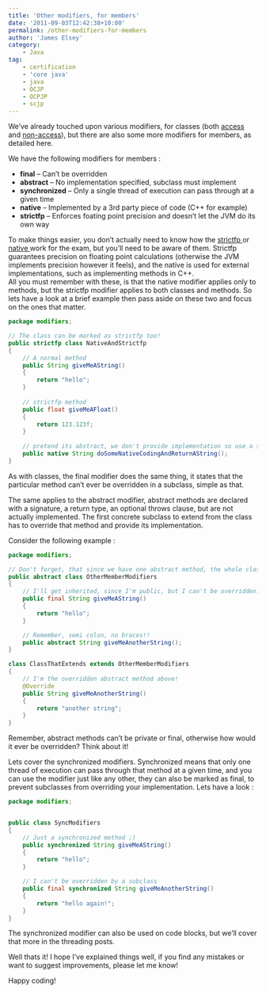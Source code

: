 ```yaml
---
title: 'Other modifiers, for members'
date: '2011-09-03T12:42:38+10:00'
permalink: /other-modifiers-for-members
author: 'James Elsey'
category:
    - Java
tag:
    - certification
    - 'core java'
    - java
    - OCJP
    - OCPJP
    - scjp
---
```

We’ve already touched upon various modifiers, for classes (both [access ](/class-access-modifiers)and [non-access](/class-modifiers-non-access)), but there are also some more modifiers for members, as detailed here.

We have the following modifiers for members :

- **final** – Can’t be overridden
- **abstract** – No implementation specified, subclass must implement
- **synchronized** – Only a single thread of execution can pass through at a given time
- **native** – Implemented by a 3rd party piece of code (C++ for example)
- **strictfp** – Enforces foating point precision and doesn’t let the JVM do its own way

To make things easier, you don’t actually need to know how the [strictfp ](http://en.wikipedia.org/wiki/Strictfp)or [native ](http://en.wikipedia.org/wiki/Java_Native_Interface)work for the exam, but you’ll need to be aware of them. Strictfp guarantees precision on floating point calculations (otherwise the JVM implements precision however it feels), and the native is used for external implementations, such as implementing methods in C++.  
All you must remember with these, is that the native modifier applies only to methods, but the strictfp modifier applies to both classes and methods. So lets have a look at a brief example then pass aside on these two and focus on the ones that matter.

```java
package modifiers;

// The class can be marked as strictfp too!
public strictfp class NativeAndStrictfp
{
    // A normal method
    public String giveMeAString()
    {
        return "hello";
    }
    
    // strictfp method
    public float giveMeAFloat()
    {
        return 123.123f;
    }
    
    // pretend its abstract, we don't provide implementation so use a semi colon not braces!
    public native String doSomeNativeCodingAndReturnAString();
}

```

As with classes, the final modifier does the same thing, it states that the particular method can’t ever be overridden in a subclass, simple as that.

The same applies to the abstract modifier, abstract methods are declared with a signature, a return type, an optional throws clause, but are not actually implemented. The first concrete subclass to extend from the class has to override that method and provide its implementation.

Consider the following example :

```java
package modifiers;

// Don't forget, that since we have one abstract method, the whole class must be marked abstract!
public abstract class OtherMemberModifiers
{
    // I'll get inherited, since I'm public, but I can't be overridden.
    public final String giveMeAString()
    {
        return "hello";
    }

    // Remember, semi colon, no braces!!
    public abstract String giveMeAnotherString();
}

class ClassThatExtends extends OtherMemberModifiers
{
    // I'm the overridden abstract method above!
    @Override
    public String giveMeAnotherString()
    {
        return "another string";
    }
}
```

Remember, abstract methods can’t be private or final, otherwise how would it ever be overridden? Think about it!

Lets cover the synchronized modifiers. Synchronized means that only one thread of execution can pass through that method at a given time, and you can use the modifier just like any other, they can also be marked as final, to prevent subclasses from overriding your implementation. Lets have a look :

```java
package modifiers;


public class SyncModifiers
{
    // Just a synchronized method ;)
    public synchronized String giveMeAString()
    {
        return "hello";
    }

    // I can't be overridden by a subclass
    public final synchronized String giveMeAnotherString()
    {
        return "hello again!";
    }
}
```

The synchronized modifier can also be used on code blocks, but we’ll cover that more in the threading posts.

Well thats it! I hope I’ve explained things well, if you find any mistakes or want to suggest improvements, please let me know!

Happy coding!